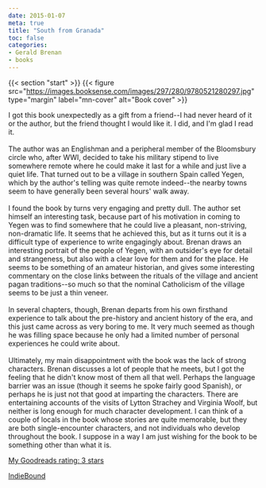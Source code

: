 ```yaml
---
date: 2015-01-07
meta: true
title: "South from Granada"
toc: false
categories:
- Gerald Brenan
- books
---
```


{{< section "start" >}}
{{< figure src="https://images.booksense.com/images/297/280/9780521280297.jpg" type="margin" label="mn-cover" alt="Book cover" >}}

I got this book unexpectedly as a gift from a friend--I had never heard of it or the author, but the friend thought I would like it. I did, and I'm glad I read it. <br /><br />The author was an Englishman and a peripheral member of the Bloomsbury circle who, after WWI, decided to take his military stipend to live somewhere remote where he could make it last for a while and just live a quiet life. That turned out to be a village in southern Spain called Yegen, which by the author's telling was quite remote indeed--the nearby towns seem to have generally been several hours' walk away.<br /><br />I found the book by turns very engaging and pretty dull. The author set himself an interesting task, because part of his motivation in coming to Yegen was to find somewhere that he could live a pleasant, non-striving, non-dramatic life. It seems that he achieved this, but as it turns out it is a difficult type of experience to write engagingly about. Brenan draws an interesting portrait of the people of Yegen, with an outsider's eye for detail and strangeness, but also with a clear love for them and for the place. He seems to be something of an amateur historian, and gives some interesting commentary on the close links between the rituals of the village and ancient pagan traditions--so much so that the nominal Catholicism of the village seems to be just a thin veneer. <br /><br />In several chapters, though, Brenan departs from his own firsthand experience to talk about the pre-history and ancient history of the era, and this just came across as very boring to me. It very much seemed as though he was filling space because he only had a limited number of personal experiences he could write about.<br /><br />Ultimately, my main disappointment with the book was the lack of strong characters. Brenan discusses a lot of people that he meets, but I got the feeling that he didn't know most of them all that well. Perhaps the language barrier was an issue (though it seems he spoke fairly good Spanish), or perhaps he is just not that good at imparting the characters. There are entertaining accounts of the visits of Lytton Strachey and Virginia Woolf, but neither is long enough for much character development. I can think of a couple of locals in the book whose stories are quite memorable, but they are both single-encounter characters, and not individuals who develop throughout the book. I suppose in a way I am just wishing for the book to be something other than what it is.

[My Goodreads rating: 3 stars](https://www.goodreads.com/review/show/1149466026)  

[IndieBound](https://www.indiebound.org/book/9780521280297)
